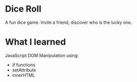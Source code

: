 # Dice Roll
A fun dice game. Invite a friend, discover who is the lucky one. 

# What I learned

JavaScript DOM Manipulation using:
- if functions
- setAttribute
- innerHTML
